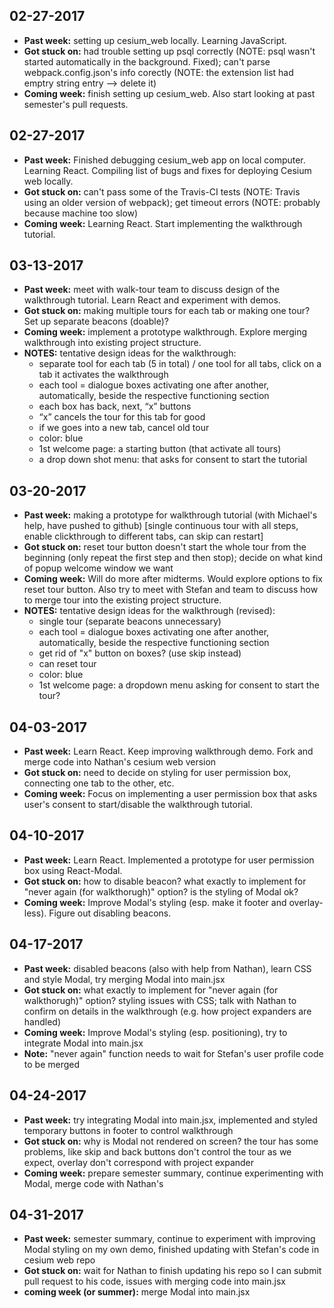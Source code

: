 ## 02-27-2017
- **Past week:** setting up cesium_web locally. Learning JavaScript.
- **Got stuck on:** had trouble setting up psql correctly (NOTE: psql wasn't started automatically in the background. Fixed); 
              can't parse webpack.config.json's info corectly (NOTE: the extension list had emptry string entry --> delete it)
- **Coming week:** finish setting up cesium_web. Also start looking at past semester's pull requests.

## 02-27-2017
- **Past week:** Finished debugging cesium_web app on local computer. Learning React.
                Compiling list of bugs and fixes for deploying Cesium web locally.
- **Got stuck on:** can't pass some of the Travis-CI tests (NOTE: Travis using an older version of webpack); get timeout errors (NOTE: probably because machine too slow)
- **Coming week:** Learning React. Start implementing the walkthrough tutorial.

## 03-13-2017
- **Past week:** meet with walk-tour team to discuss design of the walkthrough tutorial. Learn React and experiment with demos.   
- **Got stuck on:** making multiple tours for each tab or making one tour? Set up separate beacons (doable)? 
- **Coming week:** implement a prototype walkthrough. Explore merging walkthrough into existing project structure.
- **NOTES:** tentative design ideas for the walkthrough:
    - separate tool for each tab (5 in total) / one tool for all tabs, click on a tab it activates the walkthrough
    - each tool = dialogue boxes activating one after another, automatically, beside the respective functioning section
    - each box has back, next, “x” buttons
    - “x” cancels the tour for this tab for good
    - if we goes into a new tab, cancel old tour
    - color: blue
    - 1st welcome page: a starting button (that activate all tours)
    - a drop down shot menu: that asks for consent to start the tutorial

## 03-20-2017
- **Past week:** making a prototype for walkthrough tutorial (with Michael's help, have pushed to github) [single continuous tour with all steps, enable clickthrough to different tabs, can skip can restart]
- **Got stuck on:** reset tour button doesn't start the whole tour from the beginning (only repeat the first step and then stop); decide on what kind of popup welcome window we want
- **Coming week:** Will do more after midterms. Would explore options to fix reset tour button. Also try to meet with Stefan and team to discuss how to merge tour into the existing project structure.
- **NOTES:** tentative design ideas for the walkthrough (revised):
    - single tour (separate beacons unnecessary)
    - each tool = dialogue boxes activating one after another, automatically, beside the respective functioning section
    - get rid of "x" button on boxes? (use skip instead)
    - can reset tour
    - color: blue
    - 1st welcome page: a dropdown menu asking for consent to start the tour?
 
## 04-03-2017
- **Past week:** Learn React. Keep improving walkthrough demo. Fork and merge code into Nathan's cesium web version
- **Got stuck on:** need to decide on styling for user permission box, connecting one tab to the other, etc.
- **Coming week:** Focus on implementing a user permission box that asks user's consent to start/disable the walkthrough tutorial. 

## 04-10-2017
- **Past week:** Learn React. Implemented a prototype for user permission box using React-Modal. 
- **Got stuck on:** how to disable beacon? what exactly to implement for "never again (for walkthorugh)" option? is the styling of Modal ok? 
- **Coming week:** Improve Modal's styling (esp. make it footer and overlay-less). Figure out disabling beacons. 

## 04-17-2017
- **Past week:** disabled beacons (also with help from Nathan), learn CSS and style Modal, try merging Modal into main.jsx
- **Got stuck on:** what exactly to implement for "never again (for walkthorugh)" option? styling issues with CSS; talk with Nathan to confirm on details in the walkthrough (e.g. how project expanders are handled)
- **Coming week:** Improve Modal's styling (esp. positioning), try to integrate Modal into main.jsx
- **Note:** "never again" function needs to wait for Stefan's user profile code to be merged 

## 04-24-2017
- **Past week:** try integrating Modal into main.jsx, implemented and styled temporary buttons in footer to control walkthrough 
- **Got stuck on:** why is Modal not rendered on screen? the tour has some problems, like skip and back buttons don't control the tour as we expect, overlay don't correspond with project expander
- **Coming week:** prepare semester summary, continue experimenting with Modal, merge code with Nathan's

## 04-31-2017
- **Past week:** semester summary, continue to experiment with improving Modal styling on my own demo, finished updating with Stefan's code in cesium web repo
- **Got stuck on:** wait for Nathan to finish updating his repo so I can submit pull request to his code, issues with merging code into main.jsx
- **coming week (or summer):** merge Modal into main.jsx

    

